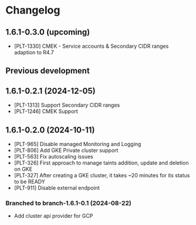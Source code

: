 # Changelog

## 1.6.1-0.3.0 (upcoming)

* [PLT-1330] CMEK - Service accounts & Secondary CIDR ranges adaption to R4.7

## Previous development

## 1.6.1-0.2.1 (2024-12-05)

* [PLT-1313] Support Secondary CIDR ranges
* [PLT-1246] CMEK Support

## 1.6.1-0.2.0 (2024-10-11)

* [PLT-965] Disable managed Monitoring and Logging
* [PLT-806] Add GKE Private cluster support
* [PLT-563] Fix autoscaling issues
* [PLT-326] First approach to manage taints addition, update and deletion on GKE
* [PLT-327] After creating a GKE cluster, it takes ~20 minutes for its status to be READY
* [PLT-911] Disable external endpoint

### Branched to branch-1.6.1-0.1 (2024-08-22)

* Add cluster api provider for GCP
